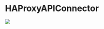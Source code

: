 # HAProxyAPIConnector
[![](https://jitpack.io/v/Zyonic-Software/HAProxyAPIConnector.svg)](https://jitpack.io/#Zyonic-Software/HAProxyAPIConnector)
